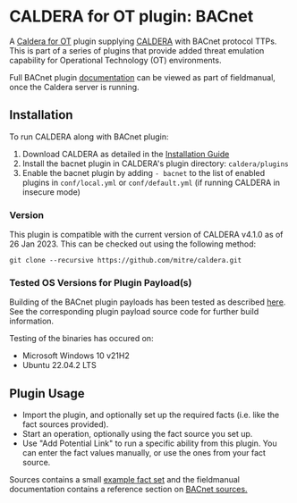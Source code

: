 # CALDERA for OT plugin: BACnet

A [Caldera for OT](https://github.com/mitre/caldera-ot) plugin supplying [CALDERA](https://github.com/mitre/caldera) with BACnet protocol TTPs.
This is part of a series of plugins that provide added threat emulation capability for Operational Technology (OT) environments.

Full BACnet plugin [documentation](docs/bacnet.md) can be viewed as part of fieldmanual, once the Caldera server is running.

## Installation

To run CALDERA along with BACnet plugin:
1. Download CALDERA as detailed in the [Installation Guide](https://github.com/mitre/caldera)
2. Install the bacnet plugin in CALDERA's plugin directory: `caldera/plugins`
3. Enable the bacnet plugin by adding `- bacnet` to the list of enabled plugins in `conf/local.yml` or `conf/default.yml` (if running CALDERA in insecure mode)

### Version
This plugin is compatible with the current version of CALDERA v4.1.0 as of 26 Jan 2023. This can be checked out using the following method:
```
git clone --recursive https://github.com/mitre/caldera.git
```
### Tested OS Versions for Plugin Payload(s)

Building of the BACnet plugin payloads has been tested as described [here](/src/README.md#reproducing-builds). See the corresponding plugin payload source code for further build information.

Testing of the binaries has occured on:
* Microsoft Windows 10 v21H2
* Ubuntu 22.04.2 LTS

## Plugin Usage
 - Import the plugin, and optionally set up the required facts (i.e. like the fact sources provided).
 - Start an operation, optionally using the fact source you set up.
 - Use "Add Potential Link" to run a specific ability from this plugin. You can enter the fact values manually, or use the ones from your fact source.

 Sources contains a small [example fact set](/data/sources/ddc9cb50-74b7-4f32-9ed1-39bb0a58c954.yml) and the fieldmanual documentation contains a reference section on [BACnet sources.](/docs/bacnet.md#bacnet-sources-and-facts)